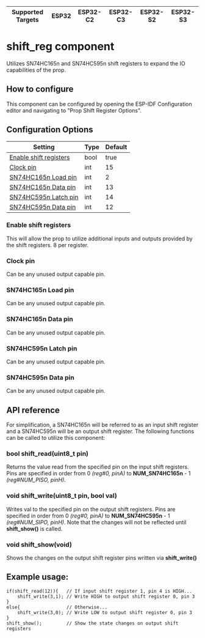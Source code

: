 | Supported Targets | ESP32 | ESP32-C2 | ESP32-C3 | ESP32-S2 | ESP32-S3 |
| ----------------- | ----- | -------- | -------- | -------- | -------- |

# shift_reg component
Utilizes SN74HC165n and SN74HC595n shift registers to expand the IO capabilities of the prop.

## How to configure
This component can be configured by opening the ESP-IDF Configuration editor and navigating to "Prop Shift Register Options".

## Configuration Options

| Setting                                           | Type | Default |
|---------------------------------------------------|------|---------|
| [Enable shift registers](#enable-shift-registers) | bool | true    |
| [Clock pin](#clock-pin)                           | int  | 15      |
| [SN74HC165n Load pin](#sn74hc165n-load-pin)       | int  | 2       |
| [SN74HC165n Data pin](#sn74hc165n-data-pin)       | int  | 13      |
| [SN74HC595n Latch pin](#sn74hc595n-latch-pin)     | int  | 14      |
| [SN74HC595n Data pin](#sn74hc595n-data-pin)       | int  | 12      |

### Enable shift registers
This will allow the prop to utilize additional inputs and outputs provided by the shift registers. 8 per register.

### Clock pin
Can be any unused output capable pin.

### SN74HC165n Load pin
Can be any unused output capable pin.

### SN74HC165n Data pin
Can be any unused output capable pin.

### SN74HC595n Latch pin
Can be any unused output capable pin.

### SN74HC595n Data pin
Can be any unused output capable pin.

## API reference
For simplification, a SN74HC165n will be referred to as an input shift register and a SN74HC595n will be an output shift register. The following functions can be called to utilize this component:

### bool shift_read(uint8_t pin)
Returns the value read from the specified pin on the input shift registers. Pins are specified in order from 0 *(reg#0, pinA)* to **NUM_SN74HC165n** - 1 *(reg#NUM_PISO, pinH)*.

### void shift_write(uint8_t pin, bool val)
Writes val to the specified pin on the output shift registers. Pins are specified in order from 0 *(reg#0, pinA)* to **NUM_SN74HC595n** - 1 *(reg#NUM_SIPO, pinH)*. Note that the changes will not be reflected until **shift_show()** is called.

### void shift_show(void)
Shows the changes on the output shift register pins written via **shift_write()**

## Example usage:
```
if(shift_read(12)){   // If input shift register 1, pin 4 is HIGH...
    shift_write(3,1); // Write HIGH to output shift register 0, pin 3
}
else{                 // Otherwise...
    shift_write(3,0); // Write LOW to output shift register 0, pin 3
}
shift_show();         // Show the state changes on output shift registers
```